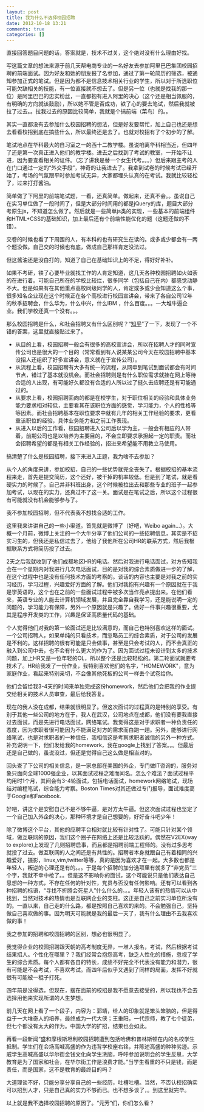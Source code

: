 ```yaml
---
layout: post
title: 我为什么不选择校园招聘
date: 2012-10-18 13:21
comments: true
categories: []
---
```

<p>直接回答题目问题的话，答案就是，技术不过关，这个绝对没有什么理由好找。</p>
<p>写这篇文章的想法来源于前几天帮电商专业的一名好友去参加阿里巴巴集团校园招聘的前端面试。因为好友和她的朋友报了名参加，通过了第一轮简历的筛选，被通知参加正式的笔试。但是因为都不是信息技术相关行业的学生，所以对于所选职位可能欠缺相关的技能，有一位直接就不想去了。但是另一位（也就是找我的那一位）是阿里巴巴的忠实粉丝，一直都抱有进入阿里的决心（这个还是相当佩服的，有明确的方向就该鼓励），所以她不管是否成功，铁了心的要去笔试，然后我就被拉了过去。。拉我过去的原因比较简单，我就是个搞前端（菜鸟）的。。<!--more--></p>
<p>其实一直都没有去参加什么校园招聘的想法，但是好友要帮忙，加上自己也还是想去看看校招到底在搞些什么，所以最终还是去了。也就对校招有了个初步的了解。</p>
<p>笔试地点在华科最大的自习室之一的西十二教学楼。虽说咱离华科相当近，但四年了还是第一次真正进入他们的教学楼。进去之后找到了考试的教室，一开始不让进，因为要查看相关的证件。（忘了讲我是替一个女生代考。。。）但后来跟主考的人在门口通过一定的“外交手段”，神奇的让我进去了。我拿到试卷的时候考试已经开始了，考场的气氛跟平时参加考试无异，大家都埋头认真的在考试。我就比较轻松了，过来打打酱油。</p>
<p>简单做了下阿里的前端笔试题，一看，还真简单。做起来，还真不会。。虽说自己在实习单位做了一段时间了，但是大部分时间用的都是jQuery的库，题目大部分考原生js，不知道怎么做了。然后就是一些简单js类的实现，一些基本的前端组件和HTML+CSS的基础知识，加上最后还有个前端性能优化的题（这题还做的不错）。</p>
<p>交卷的时候也看了下周围的人，有本科的也有研究生在读的。或多或少都会有一两个题没做。自己交的时候也有底，做成自己那样肯定没法过。</p>
<p>但这酱油还是没白打的，知道了自己在基础知识上的不足，得好好补补。</p>
<p>如果不考研，铁了心要毕业就找工作的人肯定知道，这几天各种校园招聘如火如荼的在进行着。可能自己所在的学校比较烂，很多同学（包括自己在内）都感觉动静不大。但是如果有在其他重点高校同级同学的人，肯定或多或少会知道这么个事，很多知名企业现在这个时候正在各个高校进行校园宣讲会，带来了各自公司12年的秋季招聘会，什么华为，什么中兴，什么IBM ，什么百度。。。一大堆牛逼企业。我们学校还真一个没有。。。</p>
<p>那么校园招聘是什么，和社会招聘又有什么区别呢？“<a href="http://www.zhihu.com/question/19895061" shape="rect" target="_blank">知乎</a>”了一下，发现了一个不错的答案，这里就直接贴过来了。</p>
<p>
<ul>
	<li>从目的上看，校园招聘一般会有很多的高校宣讲会，所以在招聘人才的同时宣传公司也是很大的一个目的（常常看到有人说某某公司今天在校园招聘中基本没招人还组织了好多宣讲会，意义就在于宣传公司）。</li>
	<li>从流程上看，校园招聘有大多有统一的流程，从网申到笔试到面试都会有时间节点，错过了基本就没机会。而社会招聘则是有什么职位需求就挂在网上等待合适的人出现，有可能好久都没有合适的人所以过了挺久去应聘还是有可能通过的。</li>
	<li>从要求上看，校园招聘面向的都是在校学生，对于职位相关的经验和具体业务能力要求相对较低，主要看其在该职位方面的感觉，学习能力，个人的性格等等因素。而社会招聘基本在职位要求中就有几年的相关工作经验的要求，更看重该职位的经验，具体业务能力和之前工作表现。</li>
	<li>从进入以后的工作看，校园招聘进入公司后以学为主，一般会有相应的人带着，前期公司也是以培养为主要目的，不会立即要求承担起一定的职责。而社会招聘希望的都是有相关工作经验的，招进来希望能不用教立马使用。</li>
</ul>
</p>
<p>搞清楚了什么是校园招聘，接下来进入正题，我为啥不去参加？</p>
<p>从个人的角度来讲，参加校招，自己的一些优势就完全丧失了。根据校招的基本流程来走，首先是提交简历，这个还好，被干掉的机率较低。但是到了笔试，就是看硬实力的时候了。自己并非科班出身，这个时候被拉出去和那些专业的班子一起参加考试，以现在的实力，还真过不了这一关。面试是在笔试之后，所以这个过程很有可能就没有机会能够参与了。</p>
<p>我不参加校园招聘，但不代表我不想找合适的工作。</p>
<p>这里我来讲讲自己的一些小渠道。首先就是微博了（好吧，Weibo again...）。大概一个月前，微博上关注的一个大牛分享了他们公司的一些招聘信息，其实是不招实习生的，但我还是私信过去了，他给了我他所在公司HR的联系方式，然后我根据联系方式将简历投了过去。</p>
<p>2天之后我就收到了他们成都地区HR的电话。然后对我进行电话面试，对方告知我会在一个星期内对我进行几次电话面试，目的是对我的综合素质做进一步的了解，在这个过程中也是没有任何技术方面的考察的。谈话的内容也主要是对我之前的实习经历，学习过程，兴趣爱好方面的了解。他们对我抱有兴趣有一个原因就在于我是学英语的，这个也在之前的一些面试过程中被多次当作亮点提出来。在他们看来，英语专业的人能去计算机领域发展，并且完全靠自我学习，还是能说明一定的问题的，学习能力有保障，另外一个原因就是兴趣了。做好一件事兴趣很重要，尤其是程序开发类的工作，兴趣是保证高质量代码的基础。</p>
<p>个人觉得他们对我的第一轮面试还是比较满意的，而自己也特别喜欢这样的面试。一个公司招聘人，如果单纯的只看技术，而忽略员工的综合素质，对于公司的发展是不利的。这样招聘的很有可能是只会做事，甚至是只会考试的人，而不会真正的融入到公司中去，也不会有什么更大的作为了。因为面试过程未设计到太多的技术问题，加上HR又是一位年轻的OL，所以整个还是比较轻松的。第二轮面试就要考技术了。HR给我发了一份作业，我特别喜欢他们的名字，"HOMEWORK"，意为家庭作业，看起来特别亲切，不会像其他死板的公司一样丢个试卷给你。</p>
<p>他们会留给我3-4天的时间来单独完成这份homework，然后他们会把我的作业提交给相关的技术人员审查，最后给我答复。</p>
<p>现在的我人没在成都，结果就很明显了。但这次面试的过程真的是特别的享受。有别于其他一些公司的地方在于，我人在武汉，公司地点在成都，他们没有要我直接过去面试，而是先进行电话面试，网络笔试。我觉得这是对于求职者一种负责任的态度，因为求职者很可能因为不能满足对方的需求而白跑一趟。另外，能够进行网络笔试，也是对求职者的一种信任，我相信这是考察求职者诚信的另外一种方式。补充说明一下，他们发给我的homework，我在google上找到了答案。。。但最后还是自己做的，虽说没过，但还是觉得自己这么做是相当对的。</p>
<p>回头查了下公司的相关信息，是一家总部在美国的外企，专门做IT咨询的，服务对象只面向全球1000强企业，以其面试过程之难而闻名。怎么个难法？面试过程平均用时1个月，其间会有3-4轮面试，包括电话面试，homework网络笔试，现场结对编程笔试，综合能力考察。Boston Times对其还做过专门报导，面试难度高于Google和Facebook.</p>
<p>好吧，讲这个是安慰自己不是不够牛逼，是对方太牛逼。但这次面试过程也坚定了一个自己加入外企的决心，那种环境才是自己想要的，好好奋斗吧少年！</p>
<p>除了微博这个平台，其他的应聘平台相对就比较有针对性了。可能只针对某个领域，做互联网的原因，我们这个圈子在网络上还是比较活跃的。偶然在V2EX(way to explore)上发现了几则招聘启事，而且都是招聘前端工程师的。没有过多思考就投了过去。做互联网的人之间还是有共性的。招聘者本身就跟自己有着相同的兴趣爱好，摄影，linux,vim,twitter等等，真的是因为喜欢才在一起。大多数也都是年轻人，叛逆的心理还是有的。。。于是每个招聘的加分选项里有就多了“非党员”三个字，我就不幸中枪了。。但是这不影响你的面试，这个可能说只是他们表达自己思想的一种方式，不存在任何的针对性，党员与否没有任何影响。还有可以看到各种招聘的标语，“寻找不折腾会死星人”什么什么的。。。年轻人该有的热情可以从中找到，当然对技术的热情也是互联网企业的支柱。这正是自己之前实习单位所没有的。一直以来，自己走的什么路，都是按照自己喜欢的来的。不会勉强自己，坚持做自己喜欢做的事。因为明天可能就是我的最后一天了，我有什么理由不去我喜欢做的事！</p>
<p>我之参加的招聘和校园招聘的区别，想必也很明显了。</p>
<p>我觉得企业的校园招聘跟天朝的高考制度无异，一堆人报名，考试，然后根据考试结果招人。个性化在哪里？？我们经常会抱怨高考，缺乏人性化的措施，忽视了学生的综合素质。每个人都有各自的特长，成绩不好完全不代表没有能力和潜力，很有可能是不会考试，不喜欢考试。而四年后似乎又遇到了同样的局面，发挥不好就很有可能被一棍子打死。</p>
<p>四年前是没得选，但现在，摆在面前的校招是我不愿意去接受的，所以我也不会去选择用他来实现所谓的人生梦想。</p>
<p>前几天在网上看了一个段子，内容为：郭靖，给人的印象就是笨头笨脑的，但是得益于一大堆奇人的培养，最终成为一代大侠；王重阳，一代宗师，教了七个徒弟，但七个都没有太大的作为。中国大学的扩招，结果也会如此。</p>
<p>再看一段新闻“盛和摩根斯坦利校园招聘遭到包括哈佛和普林斯顿在内的名校学生抵制。学生们在会场高喊高盛的作为违背学校座右铭，并陈述高盛的种种劣迹。示威学生高喊高盛以华尔街金钱文化向学生洗脑，呼吁参加说明会的学生反思，大学教育是为了国家和社会，在华尔街工作是浪费才能。”当学生看重的不只是钱，而是责任，而是国家，这不是教育的最终目的吗？</p>
<p>大道理谈不好，只能分享分享自己的一些经历，吐槽吐槽。当然，不否认校招确实可以招到人才，只是自己真的实力不够而已。也不想多谈了，。到这里就完毕。</p>
<p></p>
<p>以上就是我不选择校园招聘的原因了。“元芳”们，你们怎么看？</p>
<p></p>
<p></p>
